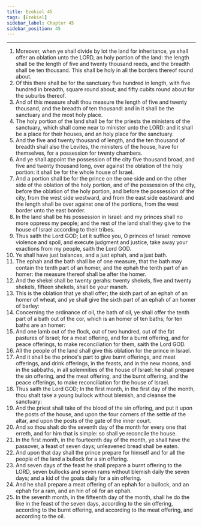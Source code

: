 ```yaml
---
title: Ezekiel 45
tags: [Ezekiel]
sidebar_label: Chapter 45
sidebar_position: 45
---
```


---
1. Moreover, when ye shall divide by lot the land for inheritance, ye shall offer an oblation unto the LORD, an holy portion of the land: the length shall be the length of five and twenty thousand reeds, and the breadth shall be ten thousand. This shall be holy in all the borders thereof round about.
2. Of this there shall be for the sanctuary five hundred in length, with five hundred in breadth, square round about; and fifty cubits round about for the suburbs thereof.
3. And of this measure shalt thou measure the length of five and twenty thousand, and the breadth of ten thousand: and in it shall be the sanctuary and the most holy place.
4. The holy portion of the land shall be for the priests the ministers of the sanctuary, which shall come near to minister unto the LORD: and it shall be a place for their houses, and an holy place for the sanctuary.
5. And the five and twenty thousand of length, and the ten thousand of breadth shall also the Levites, the ministers of the house, have for themselves, for a possession for twenty chambers.
6. And ye shall appoint the possession of the city five thousand broad, and five and twenty thousand long, over against the oblation of the holy portion: it shall be for the whole house of Israel.
7. And a portion shall be for the prince on the one side and on the other side of the oblation of the holy portion, and of the possession of the city, before the oblation of the holy portion, and before the possession of the city, from the west side westward, and from the east side eastward: and the length shall be over against one of the portions, from the west border unto the east border.
8. In the land shall be his possession in Israel: and my princes shall no more oppress my people; and the rest of the land shall they give to the house of Israel according to their tribes.
9. Thus saith the Lord GOD; Let it suffice you, O princes of Israel: remove violence and spoil, and execute judgment and justice, take away your exactions from my people, saith the Lord GOD.
10. Ye shall have just balances, and a just ephah, and a just bath.
11. The ephah and the bath shall be of one measure, that the bath may contain the tenth part of an homer, and the ephah the tenth part of an homer: the measure thereof shall be after the homer.
12. And the shekel shall be twenty gerahs: twenty shekels, five and twenty shekels, fifteen shekels, shall be your maneh.
13. This is the oblation that ye shall offer; the sixth part of an ephah of an homer of wheat, and ye shall give the sixth part of an ephah of an homer of barley:
14. Concerning the ordinance of oil, the bath of oil, ye shall offer the tenth part of a bath out of the cor, which is an homer of ten baths; for ten baths are an homer:
15. And one lamb out of the flock, out of two hundred, out of the fat pastures of Israel; for a meat offering, and for a burnt offering, and for peace offerings, to make reconciliation for them, saith the Lord GOD.
16. All the people of the land shall give this oblation for the prince in Israel.
17. And it shall be the prince's part to give burnt offerings, and meat offerings, and drink offerings, in the feasts, and in the new moons, and in the sabbaths, in all solemnities of the house of Israel: he shall prepare the sin offering, and the meat offering, and the burnt offering, and the peace offerings, to make reconciliation for the house of Israel.
18. Thus saith the Lord GOD; In the first month, in the first day of the month, thou shalt take a young bullock without blemish, and cleanse the sanctuary:
19. And the priest shall take of the blood of the sin offering, and put it upon the posts of the house, and upon the four corners of the settle of the altar, and upon the posts of the gate of the inner court.
20. And so thou shalt do the seventh day of the month for every one that erreth, and for him that is simple: so shall ye reconcile the house.
21. In the first month, in the fourteenth day of the month, ye shall have the passover, a feast of seven days; unleavened bread shall be eaten.
22. And upon that day shall the prince prepare for himself and for all the people of the land a bullock for a sin offering.
23. And seven days of the feast he shall prepare a burnt offering to the LORD, seven bullocks and seven rams without blemish daily the seven days; and a kid of the goats daily for a sin offering.
24. And he shall prepare a meat offering of an ephah for a bullock, and an ephah for a ram, and an hin of oil for an ephah.
25. In the seventh month, in the fifteenth day of the month, shall he do the like in the feast of the seven days, according to the sin offering, according to the burnt offering, and according to the meat offering, and according to the oil.